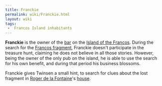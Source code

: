 ```yaml
---
title: Franckie
permalink: wiki/Franckie.html
layout: wiki
tags:
 -  Francos Island inhabitants
---
```


**Franckie** is the owner of the [bar](Franckie's "wikilink") on the
[Island of the Francos](Island_of_the_Francos "wikilink"). During the
search for the [Francos fragment](Francos_fragment "wikilink"), Franckie
doesn't participate in the treasure hunt, claiming he does not believe
in all those stories. However, being the owner of the only pub on the
island, he is able to use the search for his own benefit, and during
that period his business blossoms.

Franckie gives Twinsen a small hint, to search for clues about the lost
fragment in [Roger de la Fontaine](Roger_de_la_Fontaine "wikilink")'s
[house](Roger_de_la_Fontaine's_house "wikilink").
